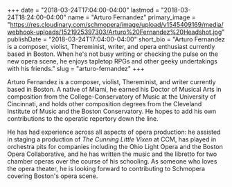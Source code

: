 +++
date = "2018-03-24T17:04:00-04:00"
lastmod = "2018-03-24T18:24:00-04:00"
name = "Arturo Fernandez"
primary_image = "https://res.cloudinary.com/schmopera/image/upload/v1545409169/media/webhook-uploads/1521925397303/Arturo%20Fernandez%20Headshot.jpg"
publishDate = "2018-03-24T17:04:00-04:00"
short_bio = "Arturo Fernandez is a composer, violist, Thereminist, writer, and opera enthusiast currently based in Boston. When he&#039;s not busy writing or checking the pulse on the new opera scene, he enjoys tapletop RPGs and other geeky undertakings with his friends."
slug = "arturo-fernandez"
+++

Arturo Fernandez is a composer, violist, Thereminist, and writer currently based in Boston. A native of Miami, he earned his Doctor of Musical Arts in composition from the College-Conservatory of Music at the University of Cincinnati, and holds other composition degrees from the Cleveland Institute of Music and the Boston Conservatory. He hopes to add his own contributions to the operatic repertory down the line.

He has had experience across all aspects of opera production: he assisted in staging a production of *The Cunning Little Vixen* at CCM, has played in orchestra pits for companies including the Ohio Light Opera and the Boston Opera Collaborative, and he has written the music and the libretto for two chamber operas over the course of his schooling. As someone who loves the opera theater, he is looking forward to contributing to Schmopera covering Boston's opera scene.

